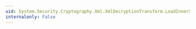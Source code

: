 ```yaml
---
uid: System.Security.Cryptography.Xml.XmlDecryptionTransform.LoadInnerXml(System.Xml.XmlNodeList)
internalonly: False
---
```

